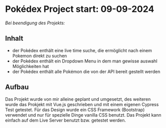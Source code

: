 # Pokédex Project start: 09-09-2024

_Bei beendigung des Projekts:_

## Inhalt

- der Pokédex enthält eine live time suche, die ermöglicht nach einem Pokemon direkt zu suchen
- der Pokédex enthält ein Dropdown Menu in dem man gewisse auswahl Möglichkeiten hat
- der Pokédex enthält alle Pokémon die von der API bereit gestellt werden

## Aufbau

Das Projekt wurde von mir alleine geplant und umgesetzt, des weiteren wurde das Prokjekt mit Vue.js geschrieben und mit einem eigenen Cypress Test getestet.
Für das Design wurde ein CSS Framework (Bootstrap) verwendet und nur für spezielle Dinge vanilla CSS benutzt.
Das Projekt kann einfach auf dem Live Server benutzt bzw. getestet werden.
